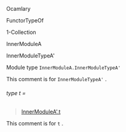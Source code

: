 Ocamlary

FunctorTypeOf

1-Collection

InnerModuleA

InnerModuleTypeA'

Module type `InnerModuleA.InnerModuleTypeA'`

This comment is for `InnerModuleTypeA'` .

<a id="type-t"></a>

###### type t =

> [InnerModuleA'.t](Ocamlary.FunctorTypeOf.argument-1-Collection.InnerModuleA.InnerModuleA'.md#type-t)


This comment is for `t` .